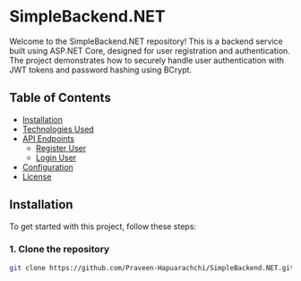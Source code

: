 # SimpleBackend.NET

Welcome to the SimpleBackend.NET repository! This is a backend service built using ASP.NET Core, designed for user registration and authentication. The project demonstrates how to securely handle user authentication with JWT tokens and password hashing using BCrypt.

## Table of Contents

- [Installation](#installation)
- [Technologies Used](#technologies-used)
- [API Endpoints](#api-endpoints)
  - [Register User](#register-user)
  - [Login User](#login-user)
- [Configuration](#configuration)
- [License](#license)

## Installation

To get started with this project, follow these steps:

### 1. Clone the repository

```bash
git clone https://github.com/Praveen-Hapuarachchi/SimpleBackend.NET.git
